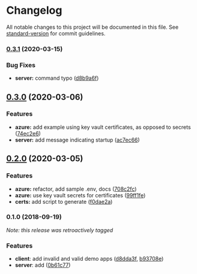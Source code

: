 # Changelog

All notable changes to this project will be documented in this file. See [standard-version](https://github.com/conventional-changelog/standard-version) for commit guidelines.

### [0.3.1](https://github.com/julie-ng/nodejs-certificate-auth/compare/v0.3.0...v0.3.1) (2020-03-15)


### Bug Fixes

* **server:** command typo ([d8b9a6f](https://github.com/julie-ng/nodejs-certificate-auth/commit/d8b9a6f0de8a35ffa21c6bace791f30796b76ed4))

## [0.3.0](https://github.com/julie-ng/nodejs-client-certificate-auth/compare/v0.2.0...v0.3.0) (2020-03-06)


### Features

* **azure:** add example using key vault certificates, as opposed to secrets ([74ec2e6](https://github.com/julie-ng/nodejs-client-certificate-auth/commit/74ec2e6f84279ddbdd9b2a5d3ebc32364164e094))
* **server:** add message indicating startup ([ac7ec66](https://github.com/julie-ng/nodejs-client-certificate-auth/commit/ac7ec66a9fa66cb79dc689b67ee13862fac3ea92))

## [0.2.0](https://github.com/julie-ng/nodejs-client-certificate-auth/compare/v0.1.0...v0.2.0) (2020-03-05)


### Features

* **azure:** refactor, add sample .env, docs ([708c2fc](https://github.com/julie-ng/nodejs-client-certificate-auth/commit/708c2fc5a0ff41361824c7799e8ce1e332519539))
* **azure:** use key vault secrets for certificates ([99ff1fe](https://github.com/julie-ng/nodejs-client-certificate-auth/commit/99ff1feefbdb9b6ccd754d9d292ed6f8ac06bc27))
* **certs:** add script to generate ([f0dae2a](https://github.com/julie-ng/nodejs-client-certificate-auth/commit/f0dae2a355f3cef78c1e4f7de125543db2d67bce))

### 0.1.0 (2018-09-19)

_Note: this release was retroactively tagged_

### Features

* **client**: add invalid and valid demo apps ([d8dda3f](https://github.com/julie-ng/nodejs-client-certificate-auth/commit/d8dda3fd9ada4494e5bc85d9717745eb7c9fa292), [b93708e](https://github.com/julie-ng/nodejs-client-certificate-auth/commit/b93708e9b897e5f1ee15738610a1284b240e8b30))
* **server**: add ([0b61c77](https://github.com/julie-ng/nodejs-client-certificate-auth/commit/0b61c77b208571ddb625975c2ef20bbc83640bb0))
